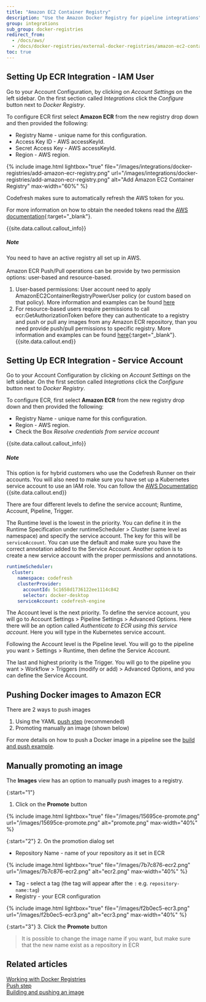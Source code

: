 ```yaml
---
title: "Amazon EC2 Container Registry"
description: "Use the Amazon Docker Registry for pipeline integrations"
group: integrations
sub_group: docker-registries
redirect_from:
  - /docs/aws/
  - /docs/docker-registries/external-docker-registries/amazon-ec2-container-registry/
toc: true
---
```


## Setting Up ECR Integration - IAM User

Go to your Account Configuration, by clicking on *Account Settings* on the left sidebar. On the first section called *Integrations* click the *Configure* button next to *Docker Registry*.

To configure ECR first select **Amazon ECR** from the new registry drop down
and then provided the following:

* Registry Name -  unique name for this configuration.
* Access Key ID - AWS accessKeyId.
* Secret Access Key - AWS accessKeyId.
* Region - AWS region.

{% include image.html 
	lightbox="true" 
	file="/images/integrations/docker-registries/add-amazon-ecr-registry.png" 
	url="/images/integrations/docker-registries/add-amazon-ecr-registry.png" 
	alt="Add Amazon EC2 Container Registry" 
	max-width="60%" %}

Codefresh makes sure to automatically refresh the AWS token for you.

For more information on how to obtain the needed tokens read the [AWS documentation](http://docs.aws.amazon.com/general/latest/gr/aws-sec-cred-types.html#access-keys-and-secret-access-keys){:target="_blank"}.

{{site.data.callout.callout_info}}
##### Note

You need to have an active registry all set up in AWS.<br /><br />
Amazon ECR Push/Pull operations can be provide by two permission options: user-based and resource-based.


1. User-based permissions: User account need to apply AmazonEC2ContainerRegistryPowerUser policy (or custom based on that policy).
More information and examples can be found [here](http://docs.aws.amazon.com/AmazonECR/latest/userguide/ecr_managed_policies.html)
1. For resource-based users require permissions to call ecr:GetAuthorizationToken before they can authenticate to a registry and push or pull any images from any Amazon ECR repository, than you need provide push/pull permissions to specific registry. More information and examples can be found [here](http://docs.aws.amazon.com/AmazonECR/latest/userguide/RepositoryPolicies.html){:target="_blank"}.
{{site.data.callout.end}}

## Setting Up ECR Integration - Service Account

Go to your Account Configuration by clicking on *Account Settings* on the left sidebar. On the first section called *Integrations* click the *Configure* button next to *Docker Registry*.

To configure ECR, first select **Amazon ECR** from the new registry drop down
and then provided the following:

* Registry Name -  unique name for this configuration.
* Region - AWS region.
* Check the Box *Resolve credentials from service account*

{{site.data.callout.callout_info}}
##### Note

This option is for hybrid customers who use the Codefresh Runner on their accounts. You will also need to make sure you have set up a Kubernetes service account to use an IAM role. You can follow the [AWS Documentation](https://docs.aws.amazon.com/eks/latest/userguide/iam-roles-for-service-accounts.html)
{{site.data.callout.end}}

There are four different levels to define the service account; Runtime, Account, Pipeline, Trigger. 

The Runtime level is the lowest in the priority.  You can define it in the Runtime Specification under runtimeScheduler > Cluster (same level as namespace) and specify the service account. The key for this will be `serviceAccount`.  You can use the default and make sure you have the correct annotation added to the Service Account. Another option is to create a new service account with the proper permissions and annotations.

```yaml
runtimeScheduler:
  cluster:
    namespace: codefresh
    clusterProvider:
      accountId: 5c1658d1736122ee1114c842
      selector: docker-desktop
    serviceAccount: codefresh-engine
```

The Account level is the next priority.  To define the service account, you will go to Account Settings > Pipeline Settings > Advanced Options.  Here there will be an option called *Authenticate to ECR using this service account*. Here you will type in the Kubernetes service account.

Following the Account level is the Pipeline level.  You will go to the pipeline you want > Settings > Runtime, then define the Service Account.

The last and highest priority is the Trigger.  You will go to the pipeline you want > Workflow > Triggers (modify or add) > Advanced Options, and you can define the Service Account.

## Pushing Docker images to Amazon ECR

There are 2 ways to push images 

1. Using the YAML [push step]({{site.baseurl}}/docs/pipelines/steps/push/) (recommended)
1. Promoting manually an image (shown below)

For more details on how to push a Docker image in a pipeline see the [build and push example]({{site.baseurl}}/docs/yaml-examples/examples/build-and-push-an-image/).



## Manually promoting an image

The **Images** view has an option to manually push images to a registry.

{:start="1"}
1. Click on the **Promote** button

{% include image.html 
lightbox="true" 
file="/images/15695ce-promote.png" 
url="/images/15695ce-promote.png"
alt="promote.png"
max-width="40%"
%}

{:start="2"}
2. On the promotion dialog set
   - Repository Name - name of your repository as it set in ECR

{% include image.html 
lightbox="true" 
file="/images/7b7c876-ecr2.png" 
url="/images/7b7c876-ecr2.png"
alt="ecr2.png"
max-width="40%"
%}
   
   - Tag - select a tag (the tag will appear after the `:` e.g. `repository-name:tag`)
   - Registry - your ECR configuration

{% include image.html 
lightbox="true" 
file="/images/f2b0ec5-ecr3.png" 
url="/images/f2b0ec5-ecr3.png"
alt="ecr3.png"
max-width="40%"
%}   

{:start="3"}
3. Click the **Promote** button


>It is possible to change the image name if you want, but make sure that the new name exist as a repository in ECR




## Related articles
[Working with Docker Registries]({{site.baseurl}}/docs/ci-cd-guides/working-with-docker-registries/)  
[Push step]({{site.baseurl}}/docs/pipelines/steps/push/)  
[Building and pushing an image]({{site.baseurl}}/docs/yaml-examples/examples/build-and-push-an-image/)  

